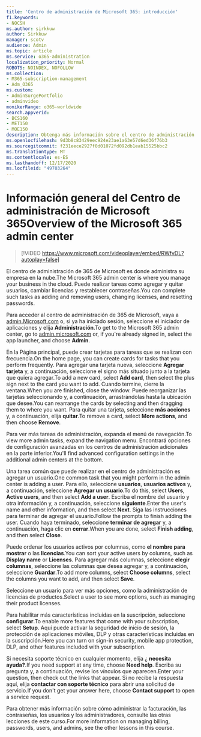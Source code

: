 ```yaml
---
title: 'Centro de administración de Microsoft 365: introducción'
f1.keywords:
- NOCSH
ms.author: sirkkuw
author: Sirkkuw
manager: scotv
audience: Admin
ms.topic: article
ms.service: o365-administration
localization_priority: Normal
ROBOTS: NOINDEX, NOFOLLOW
ms.collection:
- M365-subscription-management
- Adm_O365
ms.custom:
- AdminSurgePortfolio
- adminvideo
monikerRange: o365-worldwide
search.appverid:
- BCS160
- MET150
- MOE150
description: Obtenga más información sobre el centro de administración de Microsoft 365.
ms.openlocfilehash: 9d3b8c83429eec924e23ae1a63e57d6ed36f76b3
ms.sourcegitcommit: f231eece2927f0d01072fd092db1eab15525bbc2
ms.translationtype: MT
ms.contentlocale: es-ES
ms.lasthandoff: 12/17/2020
ms.locfileid: "49703264"
---
```

# <a name="overview-of-the-microsoft-365-admin-center"></a><span data-ttu-id="a5b9e-103">Información general del Centro de administración de Microsoft 365</span><span class="sxs-lookup"><span data-stu-id="a5b9e-103">Overview of the Microsoft 365 admin center</span></span>

> [!VIDEO https://www.microsoft.com/videoplayer/embed/RWfvDL?autoplay=false]

<span data-ttu-id="a5b9e-104">El centro de administración de 365 de Microsoft es donde administra su empresa en la nube.</span><span class="sxs-lookup"><span data-stu-id="a5b9e-104">The Microsoft 365 admin center is where you manage your business in the cloud.</span></span> <span data-ttu-id="a5b9e-105">Puede realizar tareas como agregar y quitar usuarios, cambiar licencias y restablecer contraseñas.</span><span class="sxs-lookup"><span data-stu-id="a5b9e-105">You can complete such tasks as adding and removing users, changing licenses, and resetting passwords.</span></span> 

<span data-ttu-id="a5b9e-106">Para acceder al centro de administración de 365 de Microsoft, vaya a [admin.Microsoft.com](https://admin.microsoft.com) o, si ya ha iniciado sesión, seleccione el iniciador de aplicaciones y elija **Administración**.</span><span class="sxs-lookup"><span data-stu-id="a5b9e-106">To get to the Microsoft 365 admin center, go to [admin.microsoft.com](https://admin.microsoft.com) or, if you're already signed in, select the app launcher, and choose **Admin**.</span></span>

<span data-ttu-id="a5b9e-107">En la Página principal, puede crear tarjetas para tareas que se realizan con frecuencia.</span><span class="sxs-lookup"><span data-stu-id="a5b9e-107">On the home page, you can create cards for tasks that you perform frequently.</span></span> <span data-ttu-id="a5b9e-108">Para agregar una tarjeta nueva, seleccione **Agregar tarjeta** y, a continuación, seleccione el signo más situado junto a la tarjeta que quiera agregar.</span><span class="sxs-lookup"><span data-stu-id="a5b9e-108">To add a new card, select **Add card**, then select the plus sign next to the card you want to add.</span></span> <span data-ttu-id="a5b9e-109">Cuando termine, cierre la ventana.</span><span class="sxs-lookup"><span data-stu-id="a5b9e-109">When you are finished, close the window.</span></span> <span data-ttu-id="a5b9e-110">Puede reorganizar las tarjetas seleccionando y, a continuación, arrastrándolas hasta la ubicación que desee.</span><span class="sxs-lookup"><span data-stu-id="a5b9e-110">You can rearrange the cards by selecting and then dragging them to where you want.</span></span> <span data-ttu-id="a5b9e-111">Para quitar una tarjeta, seleccione **más acciones** y, a continuación, elija **quitar**.</span><span class="sxs-lookup"><span data-stu-id="a5b9e-111">To remove a card, select **More actions**, and then choose **Remove**.</span></span>

<span data-ttu-id="a5b9e-112">Para ver más tareas de administración, expanda el menú de navegación.</span><span class="sxs-lookup"><span data-stu-id="a5b9e-112">To view more admin tasks, expand the navigation menu.</span></span> <span data-ttu-id="a5b9e-113">Encontrará opciones de configuración avanzadas en los centros de administración adicionales en la parte inferior.</span><span class="sxs-lookup"><span data-stu-id="a5b9e-113">You'll find advanced configuration settings in the additional admin centers at the bottom.</span></span>

<span data-ttu-id="a5b9e-114">Una tarea común que puede realizar en el centro de administración es agregar un usuario.</span><span class="sxs-lookup"><span data-stu-id="a5b9e-114">One common task that you might perform in the admin center is adding a user.</span></span> <span data-ttu-id="a5b9e-115">Para ello, seleccione **usuarios**, **usuarios activos** y, a continuación, seleccione **Agregar un usuario**.</span><span class="sxs-lookup"><span data-stu-id="a5b9e-115">To do this, select **Users**, **Active users**, and then select **Add a user**.</span></span> <span data-ttu-id="a5b9e-116">Escriba el nombre del usuario y otra información y, a continuación, seleccione **siguiente**.</span><span class="sxs-lookup"><span data-stu-id="a5b9e-116">Enter the user's name and other information, and then select **Next**.</span></span> <span data-ttu-id="a5b9e-117">Siga las instrucciones para terminar de agregar el usuario.</span><span class="sxs-lookup"><span data-stu-id="a5b9e-117">Follow the prompts to finish adding the user.</span></span> <span data-ttu-id="a5b9e-118">Cuando haya terminado, seleccione **terminar de agregar** y, a continuación, haga clic en **cerrar**.</span><span class="sxs-lookup"><span data-stu-id="a5b9e-118">When you are done, select **Finish adding**, and then select **Close**.</span></span>

<span data-ttu-id="a5b9e-119">Puede ordenar los usuarios activos por columnas, como **el nombre para mostrar** o las **licencias**.</span><span class="sxs-lookup"><span data-stu-id="a5b9e-119">You can sort your active users by columns, such as **Display name** or **Licenses**.</span></span> <span data-ttu-id="a5b9e-120">Para agregar más columnas, seleccione **elegir columnas**, seleccione las columnas que desea agregar y, a continuación, seleccione **Guardar**.</span><span class="sxs-lookup"><span data-stu-id="a5b9e-120">To add more columns, select **Choose columns**, select the columns you want to add, and then select **Save**.</span></span>

<span data-ttu-id="a5b9e-121">Seleccione un usuario para ver más opciones, como la administración de licencias de productos.</span><span class="sxs-lookup"><span data-stu-id="a5b9e-121">Select a user to see more options, such as managing their product licenses.</span></span>

<span data-ttu-id="a5b9e-122">Para habilitar más características incluidas en la suscripción, seleccione **configurar**.</span><span class="sxs-lookup"><span data-stu-id="a5b9e-122">To enable more features that come with your subscription, select **Setup**.</span></span> <span data-ttu-id="a5b9e-123">Aquí puede activar la seguridad de inicio de sesión, la protección de aplicaciones móviles, DLP y otras características incluidas en la suscripción.</span><span class="sxs-lookup"><span data-stu-id="a5b9e-123">Here you can turn on sign-in security, mobile app protection, DLP, and other features included with your subscription.</span></span>

<span data-ttu-id="a5b9e-124">Si necesita soporte técnico en cualquier momento, elija ¿ **necesita ayuda?**.</span><span class="sxs-lookup"><span data-stu-id="a5b9e-124">If you need support at any time, choose **Need help**.</span></span> <span data-ttu-id="a5b9e-125">Escriba su pregunta y, a continuación, revise los vínculos que aparecen.</span><span class="sxs-lookup"><span data-stu-id="a5b9e-125">Enter your question, then check out the links that appear.</span></span> <span data-ttu-id="a5b9e-126">Si no recibe la respuesta aquí, elija **contactar con soporte técnico** para abrir una solicitud de servicio.</span><span class="sxs-lookup"><span data-stu-id="a5b9e-126">If you don't get your answer here, choose **Contact support** to open a service request.</span></span> 

<span data-ttu-id="a5b9e-127">Para obtener más información sobre cómo administrar la facturación, las contraseñas, los usuarios y los administradores, consulte las otras lecciones de este curso.</span><span class="sxs-lookup"><span data-stu-id="a5b9e-127">For more information on managing billing, passwords, users, and admins, see the other lessons in this course.</span></span>
